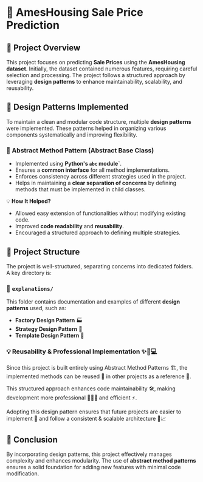 # 🏡 AmesHousing Sale Price Prediction

## 📌 Project Overview
This project focuses on predicting **Sale Prices** using the **AmesHousing dataset**. Initially, the dataset contained numerous features, requiring careful selection and processing. The project follows a structured approach by leveraging **design patterns** to enhance maintainability, scalability, and reusability.

## 🎯 Design Patterns Implemented
To maintain a clean and modular code structure, multiple **design patterns** were implemented. These patterns helped in organizing various components systematically and improving flexibility.

### 🔹 Abstract Method Pattern (Abstract Base Class)
- Implemented using **Python's `abc` module`**.
- Ensures a **common interface** for all method implementations.
- Enforces consistency across different strategies used in the project.
- Helps in maintaining a **clear separation of concerns** by defining methods that must be implemented in child classes.

💡 **How It Helped?**
- Allowed easy extension of functionalities without modifying existing code.
- Improved **code readability** and **reusability**.
- Encouraged a structured approach to defining multiple strategies.

## 📂 Project Structure
The project is well-structured, separating concerns into dedicated folders. A key directory is:

### 📁 `explanations/`
This folder contains documentation and examples of different **design patterns** used, such as:
- **Factory Design Pattern** 🏭
- **Strategy Design Pattern** 🎯
- **Template Design Pattern** 📑

### 💡 Reusability & Professional Implementation ✨🔄💻
Since this project is built entirely using Abstract Method Patterns 🏗️, the implemented methods can be reused 🔄 in other projects as a reference 📖. 

This structured approach enhances code maintainability 🛠️, making development more professional 👨‍💻🎯 and efficient ⚡. 

Adopting this design pattern ensures that future projects are easier to implement 🚀 and follow a consistent & scalable architecture 🏢📈


## 🚀 Conclusion
By incorporating design patterns, this project effectively manages complexity and enhances modularity. The use of **abstract method patterns** ensures a solid foundation for adding new features with minimal code modification. 


